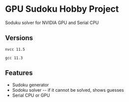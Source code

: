 # GPU Sudoku Hobby Project
Soduku solver for NVIDIA GPU and Serial CPU

## Versions

`nvcc 11.5`

`gcc 11.3`

## Features

* Sudoku generator
* Sodoku solver -- if it cannot be solved, shows guesses
* Serial CPU or GPU